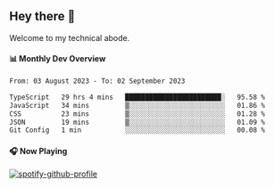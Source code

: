 ## Hey there 👋

Welcome to my technical abode.

#### 📊 Monthly Dev Overview
<!--START_SECTION:waka-->

```txt
From: 03 August 2023 - To: 02 September 2023

TypeScript   29 hrs 4 mins   ████████████████████████░   95.58 %
JavaScript   34 mins         ▒░░░░░░░░░░░░░░░░░░░░░░░░   01.86 %
CSS          23 mins         ▒░░░░░░░░░░░░░░░░░░░░░░░░   01.28 %
JSON         19 mins         ▒░░░░░░░░░░░░░░░░░░░░░░░░   01.09 %
Git Config   1 min           ░░░░░░░░░░░░░░░░░░░░░░░░░   00.08 %
```

<!--END_SECTION:waka-->

#### 🎧 Now Playing

[![spotify-github-profile](https://spotify-github-profile.vercel.app/api/view?uid=james2mid&cover_image=true&theme=natemoo-re)](https://open.spotify.com/user/james2mid?si=2b3baf2b09cb499e)
